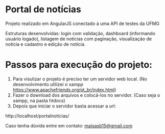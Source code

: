 # Portal de notícias
Projeto realizado em AngularJS conectado à uma API de testes da UFMG

Estruturas desenvolvidas: login com validação, dashboard (informando usuário logado), listagem de notícias com paginação, visualização de notícia e cadastro e edição de notícia.

# Passos para execução do projeto:

1. Para visulizar o projeto é preciso ter um servidor web local. (No desenvolvimento utilizei o xampp https://www.apachefriends.org/pt_br/index.html)
2. Fazer o download dos arquivos e colocá-los no servidor. (Caso seja o xampp, na pasta htdocs) 
3. Depois que iniciar o servidor basta acessar a url:

http://localhost/portalnoticias/


Caso tenha dúvida entre em contato: maisasb15@gmail.com
